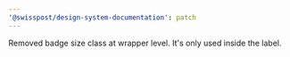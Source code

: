 ```yaml
---
'@swisspost/design-system-documentation': patch
---
```


Removed badge size class at wrapper level. It's only used inside the label.
